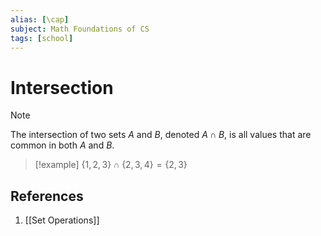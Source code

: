 ```yaml
---
alias: [\cap]
subject: Math Foundations of CS
tags: [school]
---
```

# Intersection


> [!note]
> The intersection of two sets $A$ and $B$, denoted $A\cap B$, is all values that are common in both $A$ and $B$.

> [!example]
> $\{1,2,3\} \cap \{2,3,4\} = \{2,3\}$

## References
1. [[Set Operations]]